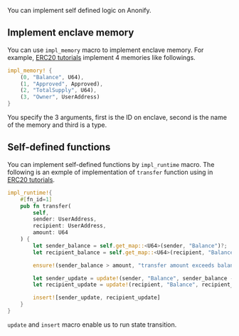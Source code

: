 
You can implement self defined logic on Anonify.

## Implement enclave memory

You can use `impl_memory` macro to implement enclave memory.
For example, [ERC20 tutorials](/Tutorials/ERC20/) implement 4 memories like followings.

```rust
impl_memory! {
    (0, "Balance", U64),
    (1, "Approved", Approved),
    (2, "TotalSupply", U64),
    (3, "Owner", UserAddress)
}
```

You specify the 3 arguments, first is the ID on enclave, second is the name of the memory and third is a type.

## Self-defined functions

You can implement self-defined functions by `impl_runtime` macro.
The following is an exmple of implementation of `transfer` function using in [ERC20 tutorials](/Tutorials/ERC20/transfer/).


```rust
impl_runtime!{
    #[fn_id=1]
    pub fn transfer(
        self,
        sender: UserAddress,
        recipient: UserAddress,
        amount: U64
    ) {
        let sender_balance = self.get_map::<U64>(sender, "Balance")?;
        let recipient_balance = self.get_map::<U64>(recipient, "Balance")?;

        ensure!(sender_balance > amount, "transfer amount exceeds balance.");

        let sender_update = update!(sender, "Balance", sender_balance - amount);
        let recipient_update = update!(recipient, "Balance", recipient_balance + amount);

        insert![sender_update, recipient_update]
    }
}
```

`update` and `insert` macro enable us to run state transition.
